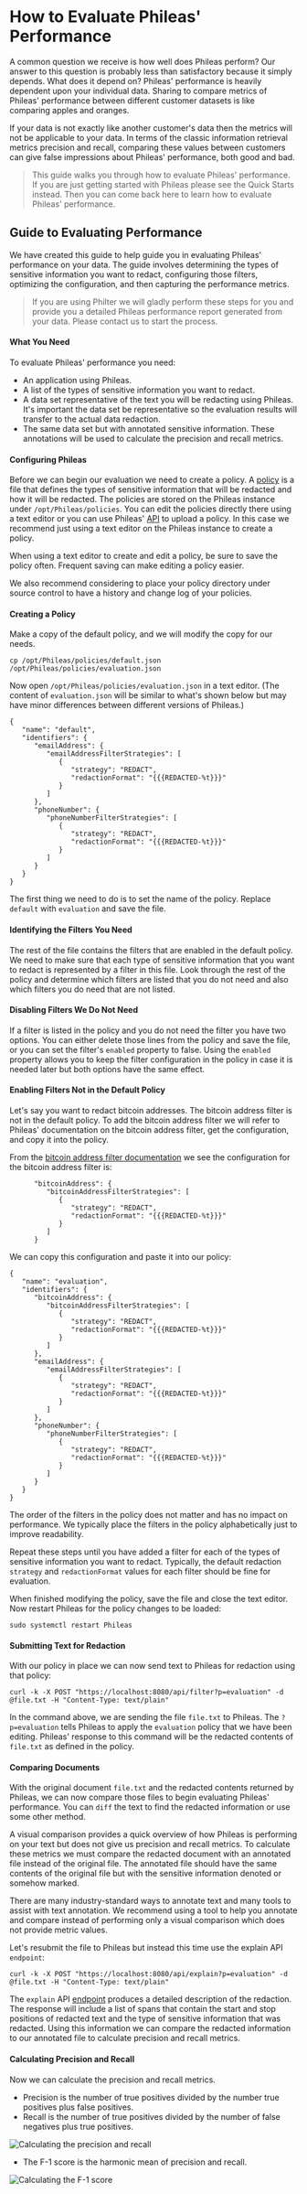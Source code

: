 # How to Evaluate Phileas' Performance

A common question we receive is how well does Phileas perform? Our answer to this question is probably less than satisfactory because it simply depends. What does it depend on? Phileas' performance is heavily dependent upon your individual data. Sharing to compare metrics of Phileas' performance between different customer datasets is like comparing apples and oranges.

If your data is not exactly like another customer's data then the metrics will not be applicable to your data. In terms of the classic information retrieval metrics precision and recall, comparing these values between customers can give false impressions about Phileas' performance, both good and bad.

> This guide walks you through how to evaluate Phileas' performance. If you are just getting started with Phileas please see the Quick Starts instead. Then you can come back here to learn how to evaluate Phileas' performance.

## Guide to Evaluating Performance

We have created this guide to help guide you in evaluating Phileas' performance on your data. The guide involves determining the types of sensitive information you want to redact, configuring those filters, optimizing the configuration, and then capturing the performance metrics.

> If you are using Philter we will gladly perform these steps for you and provide you a detailed Phileas performance report generated from your data. Please contact us to start the process.

#### What You Need

To evaluate Phileas' performance you need:

* An application using Phileas.
* A list of the types of sensitive information you want to redact.
* A data set representative of the text you will be redacting using Phileas. It's important the data set be representative so the evaluation results will transfer to the actual data redaction.
* The same data set but with annotated sensitive information. These annotations will be used to calculate the precision and recall metrics.

#### Configuring Phileas

Before we can begin our evaluation we need to create a policy. A [policy](policies_README.md) is a file that defines the types of sensitive information that will be redacted and how it will be redacted. The policies are stored on the Phileas instance under `/opt/Phileas/policies`. You can edit the policies directly there using a text editor or you can use Phileas' [API](policies-api.md) to upload a policy. In this case we recommend just using a text editor on the Phileas instance to create a policy.

When using a text editor to create and edit a policy, be sure to save the policy often. Frequent saving can make editing a policy easier.

We also recommend considering to place your policy directory under source control to have a history and change log of your policies.

#### Creating a Policy

Make a copy of the default policy, and we will modify the copy for our needs.

`cp /opt/Phileas/policies/default.json /opt/Phileas/policies/evaluation.json`

Now open `/opt/Phileas/policies/evaluation.json` in a text editor. (The content of `evaluation.json` will be similar to what's shown below but may have minor differences between different versions of Phileas.)

```
{
   "name": "default",
   "identifiers": {
      "emailAddress": {
         "emailAddressFilterStrategies": [
            {
               "strategy": "REDACT",
               "redactionFormat": "{{{REDACTED-%t}}}"
            }
         ]
      },
      "phoneNumber": {
         "phoneNumberFilterStrategies": [
            {
               "strategy": "REDACT",
               "redactionFormat": "{{{REDACTED-%t}}}"
            }
         ]
      }
   }
}
```

The first thing we need to do is to set the name of the policy. Replace `default` with `evaluation` and save the file.

#### Identifying the Filters You Need

The rest of the file contains the filters that are enabled in the default policy. We need to make sure that each type of sensitive information that you want to redact is represented by a filter in this file. Look through the rest of the policy and determine which filters are listed that you do not need and also which filters you do need that are not listed.

#### Disabling Filters We Do Not Need

If a filter is listed in the policy and you do not need the filter you have two options. You can either delete those lines from the policy and save the file, or you can set the filter's `enabled` property to false. Using the `enabled` property allows you to keep the filter configuration in the policy in case it is needed later but both options have the same effect.

#### Enabling Filters Not in the Default Policy

Let's say you want to redact bitcoin addresses. The bitcoin address filter is not in the default policy. To add the bitcoin address filter we will refer to Phileas' documentation on the bitcoin address filter, get the configuration, and copy it into the policy.

From the [bitcoin address filter documentation](bitcoin-addresses.md) we see the configuration for the bitcoin address filter is:

```
      "bitcoinAddress": {
         "bitcoinAddressFilterStrategies": [
            {
               "strategy": "REDACT",
               "redactionFormat": "{{{REDACTED-%t}}}"
            }
         ]
      }
```

We can copy this configuration and paste it into our policy:

```
{
   "name": "evaluation",
   "identifiers": {
      "bitcoinAddress": {
         "bitcoinAddressFilterStrategies": [
            {
               "strategy": "REDACT",
               "redactionFormat": "{{{REDACTED-%t}}}"
            }
         ]
      },
      "emailAddress": {
         "emailAddressFilterStrategies": [
            {
               "strategy": "REDACT",
               "redactionFormat": "{{{REDACTED-%t}}}"
            }
         ]
      },
      "phoneNumber": {
         "phoneNumberFilterStrategies": [
            {
               "strategy": "REDACT",
               "redactionFormat": "{{{REDACTED-%t}}}"
            }
         ]
      }
   }
}
```

The order of the filters in the policy does not matter and has no impact on performance. We typically place the filters in the policy alphabetically just to improve readability.

Repeat these steps until you have added a filter for each of the types of sensitive information you want to redact. Typically, the default redaction `strategy` and `redactionFormat` values for each filter should be fine for evaluation.

When finished modifying the policy, save the file and close the text editor. Now restart Phileas for the policy changes to be loaded:

```
sudo systemctl restart Phileas
```

#### Submitting Text for Redaction

With our policy in place we can now send text to Phileas for redaction using that policy:

```
curl -k -X POST "https://localhost:8080/api/filter?p=evaluation" -d @file.txt -H "Content-Type: text/plain"
```

In the command above, we are sending the file `file.txt` to Phileas. The `?p=evaluation` tells Phileas to apply the `evaluation` policy that we have been editing. Phileas' response to this command will be the redacted contents of `file.txt` as defined in the policy.

#### Comparing Documents

With the original document `file.txt` and the redacted contents returned by Phileas, we can now compare those files to begin evaluating Phileas' performance. You can `diff` the text to find the redacted information or use some other method.

A visual comparison provides a quick overview of how Phileas is performing on your text but does not give us precision and recall metrics. To calculate these metrics we must compare the redacted document with an annotated file instead of the original file. The annotated file should have the same contents of the original file but with the sensitive information denoted or somehow marked.

There are many industry-standard ways to annotate text and many tools to assist with text annotation. We recommend using a tool to help you annotate and compare instead of performing only a visual comparison which does not provide metric values.

Let's resubmit the file to Phileas but instead this time use the explain API `endpoint`:

```
curl -k -X POST "https://localhost:8080/api/explain?p=evaluation" -d @file.txt -H "Content-Type: text/plain"
```

The `explain` API [endpoint](filtering-api.md#explain) produces a detailed description of the redaction. The response will include a list of spans that contain the start and stop positions of redacted text and the type of sensitive information that was redacted. Using this information we can compare the redacted information to our annotated file to calculate precision and recall metrics.

#### Calculating Precision and Recall

Now we can calculate the precision and recall metrics.

* Precision is the number of true positives divided by the number true positives plus false positives.
* Recall is the number of true positives divided by the number of false negatives plus true positives.

![Calculating the precision and recall](precision.png)

* The F-1 score is the harmonic mean of precision and recall.

![Calculating the F-1 score](f1.png)
